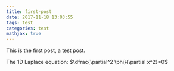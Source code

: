 ```yaml
---
title: first-post
date: 2017-11-18 13:03:55
tags: test
categories: test
mathjax: true
---
```

This is the first post, a test post.

The 1D Laplace equation:
$\dfrac{\partial^2 \phi}{\partial x^2}=0$
